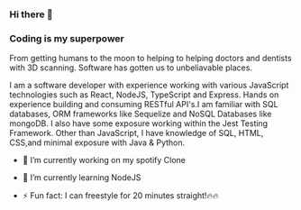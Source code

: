 ### Hi there 👋

### Coding is my superpower 

From getting humans to the moon to helping to helping doctors and dentists with 3D scanning. Software has gotten us to unbeliavable places. 

I am a software developer with experience working with various JavaScript technologies such as React, NodeJS, TypeScript and Express. Hands on experience building and consuming RESTful API's.I am familiar with SQL databases, ORM frameworks like Sequelize and NoSQL Databases like mongoDB. I also have some exposure working within the Jest Testing Framework.  Other than JavaScript, I have knowledge of SQL, HTML, CSS,and minimal exposure with Java & Python.



- 🔭 I’m currently working on my spotify Clone
- 🌱 I’m currently learning NodeJS

- ⚡ Fun fact: I can freestyle for 20 minutes straight!🔥🔥

